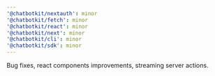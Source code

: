 ```yaml
---
'@chatbotkit/nextauth': minor
'@chatbotkit/fetch': minor
'@chatbotkit/react': minor
'@chatbotkit/next': minor
'@chatbotkit/cli': minor
'@chatbotkit/sdk': minor
---
```


Bug fixes, react components improvements, streaming server actions.
